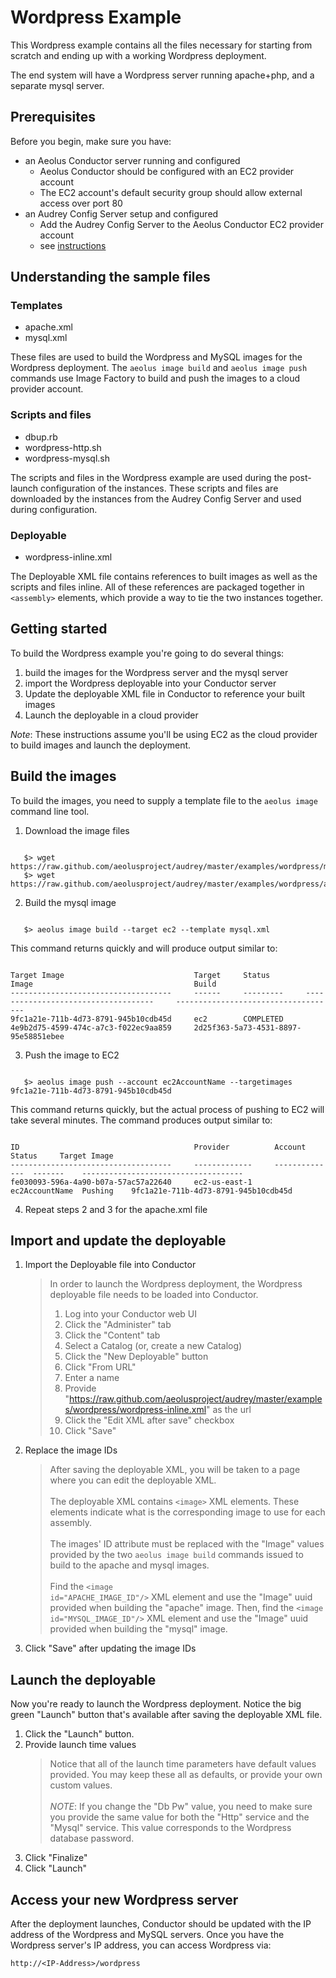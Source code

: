 # Wordpress Example

This Wordpress example contains all the files necessary for starting from scratch
and ending up with a working Wordpress deployment.

The end system will have a Wordpress server running apache+php, and a separate
mysql server.

## Prerequisites

Before you begin, make sure you have:

*  an Aeolus Conductor server running and configured
    *  Aeolus Conductor should be configured with an EC2 provider account
    *  The EC2 account's default security group should allow external access over port 80
*  an Audrey Config Server setup and configured
    *  Add the Audrey Config Server to the Aeolus Conductor EC2 provider account
    *  see [instructions](http://www.aeolusproject.org/audrey.html#update_conductor)

## Understanding the sample files

### Templates

* apache.xml
* mysql.xml

These files are used to build the Wordpress and MySQL images for the Wordpress
deployment.  The <code>aeolus image build</code> and <code>aeolus image
push</code> commands use Image Factory to build and push the images to a cloud
provider account.

### Scripts and files

* dbup.rb
* wordpress-http.sh
* wordpress-mysql.sh

The scripts and files in the Wordpress example are used during the post-launch
configuration of the instances.  These scripts and files are downloaded by the
instances from the Audrey Config Server and used during configuration.

### Deployable

* wordpress-inline.xml

The Deployable XML file contains references to built images as well as the
scripts and files inline.  All of these references are packaged together in
<code>&lt;assembly&gt;</code> elements, which provide a way to tie the two
instances together.

## Getting started

To build the Wordpress example you're going to do several things:

1. build the images for the Wordpress server and the mysql server
2. import the Wordpress deployable into your Conductor server
3. Update the deployable XML file in Conductor to reference your built images
4. Launch the deployable in a cloud provider

*Note*: These instructions assume you'll be using EC2 as the cloud provider to
build images and launch the deployment.

## Build the images

To build the images, you need to supply a template file to the <code>aeolus
image</code> command line tool.

1. Download the image files
<pre><code>
   $> wget https://raw.github.com/aeolusproject/audrey/master/examples/wordpress/mysql.xml
   $> wget https://raw.github.com/aeolusproject/audrey/master/examples/wordpress/apache.xml
</code></pre>
2. Build the mysql image
<pre><code>
   $> aeolus image build --target ec2 --template mysql.xml
</code></pre>
This command returns quickly and will produce output similar to:
<pre><code>
Target Image                             Target     Status        Image                                    Build
------------------------------------     ------     ---------     ------------------------------------     ------------------------------------
9fc1a21e-711b-4d73-8791-945b10cdb45d     ec2        COMPLETED     4e9b2d75-4599-474c-a7c3-f022ec9aa859     2d25f363-5a73-4531-8897-95e58851ebee
</code></pre>
3. Push the image to EC2
<pre><code>
   $> aeolus image push --account ec2AccountName --targetimages 9fc1a21e-711b-4d73-8791-945b10cdb45d
</code></pre>
This command returns quickly, but the actual process of pushing to EC2 will take
several minutes.  The command produces output similar to:
<pre><code>
ID                                       Provider          Account         Status     Target Image
------------------------------------     -------------     --------------  -------    ------------------------------------
fe030093-596a-4a90-b07a-57ac57a22640     ec2-us-east-1     ec2AccountName  Pushing    9fc1a21e-711b-4d73-8791-945b10cdb45d
</code></pre>
4. Repeat steps 2 and 3 for the apache.xml file

## Import and update the deployable

1. Import the Deployable file into Conductor
   > In order to launch the Wordpress deployment, the Wordpress deployable file needs to be
   > loaded into Conductor.
   >
   > 1. Log into your Conductor web UI
   > 2. Click the "Administer" tab
   > 3. Click the "Content" tab
   > 4. Select a Catalog (or, create a new Catalog)
   > 5. Click the "New Deployable" button
   > 6. Click "From URL"
   > 7. Enter a name
   > 8. Provide
       "https://raw.github.com/aeolusproject/audrey/master/examples/wordpress/wordpress-inline.xml"
       as the url
   > 9. Click the "Edit XML after save" checkbox
   > 0. Click "Save"
2. Replace the image IDs
   > After saving the deployable XML, you will be taken to a page where you can
   > edit the deployable XML.
   > <br/>
   > <br/>
   > The deployable XML contains <code>&lt;image&gt;</code> XML elements.  These
   > elements indicate what is the corresponding image to use for each assembly.
   > <br/>
   > <br/>
   > The images' ID attribute must be replaced with the "Image" values provided by the
   > two <code>aeolus image build</code> commands issued to build to the
   > apache and mysql images.
   > <br/>
   > <br/>
   > Find the <code>&lt;image id="APACHE\_IMAGE\_ID"/&gt;</code> XML element and
   > use the "Image" uuid provided when building the "apache" image.  Then, find
   > the <code>&lt;image id="MYSQL\_IMAGE\_ID"/&gt;</code> XML element and use
   > the "Image" uuid provided when building the "mysql" image.
3. Click "Save" after updating the image IDs

## Launch the deployable

Now you're ready to launch the Wordpress deployment.  Notice the big green "Launch"
button that's available after saving the deployable XML file.

1. Click the "Launch" button.
2. Provide launch time values
   > Notice that all of the launch time parameters have default values
   > provided.  You may keep these all as defaults, or provide your own custom
   > values.
   > <br/>
   > <br/>
   > *NOTE*: If you change the "Db Pw" value, you need to make sure you
   > provide the same value for both the "Http" service and the "Mysql" service.
   > This value corresponds to the Wordpress database password.
3. Click "Finalize"
4. Click "Launch"

## Access your new Wordpress server

After the deployment launches, Conductor should be updated with the IP address
of the Wordpress and MySQL servers.  Once you have the Wordpress server's IP address,
you can access Wordpress via:

    http://<IP-Address>/wordpress

